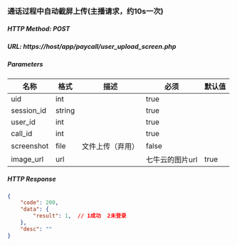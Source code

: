 ### 通话过程中自动截屏上传(主播请求，约10s一次)

##### HTTP Method: POST
##### URL: https://host/app/paycall/user_upload_screen.php

#####  Parameters
名称|格式|描述|必须|默认值
---|---|---|---|---
uid           | int ||true|
session_id| string ||true|
user_id        | int| |true|
call_id        | int| |true|
screenshot| file| 文件上传（弃用）|false|
image_url        | url|| 七牛云的图片url|true|
##### HTTP Response
```json
{
    "code": 200,
    "data": {
        "result": 1,  // 1成功  2未登录
    },
    "desc": ""
}
```